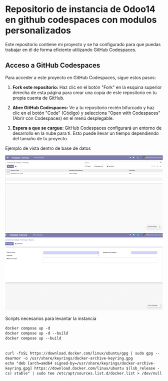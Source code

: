 # Repositorio de instancia de Odoo14 en github codespaces con modulos personalizados

Este repositorio contiene mi proyecto y se ha configurado para que puedas trabajar en él de forma eficiente utilizando GitHub Codespaces.

## Acceso a GitHub Codespaces

Para acceder a este proyecto en GitHub Codespaces, sigue estos pasos:

1. **Fork este repositorio:** Haz clic en el botón "Fork" en la esquina superior derecha de esta página para crear una copia de este repositorio en tu propia cuenta de GitHub.

2. **Abre GitHub Codespaces:** Ve a tu repositorio recién bifurcado y haz clic en el botón "Code" (Código) y selecciona "Open with Codespaces" (Abrir con Codespaces) en el menú desplegable.

3. **Espera a que se cargue:** GitHub Codespaces configurará un entorno de desarrollo en la nube para ti. Esto puede llevar un tiempo dependiendo del tamaño de tu proyecto.

Ejemplo de vista dentro de base de datos

![Alt text](/assets/img/img.png)
![Alt text](/assets/img/img_1.png)

Scripts necesarios para levantar la instancia
```
docker compose up -d
docker compose up -d --build
docker compose up --build


curl -fsSL https://download.docker.com/linux/ubuntu/gpg | sudo gpg --dearmor -o /usr/share/keyrings/docker-archive-keyring.gpg
echo "deb [arch=amd64 signed-by=/usr/share/keyrings/docker-archive-keyring.gpg] https://download.docker.com/linux/ubuntu $(lsb_release -cs) stable" | sudo tee /etc/apt/sources.list.d/docker.list > /dev/null

```





